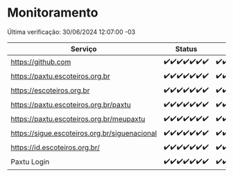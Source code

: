 # Monitoramento

Última verificação: 30/06/2024 12:07:00 -03

|Serviço|Status|Últimas 24h|
|---|---|---|
|https://github.com|<span title="2024-06-23: OK=24">✔️</span><span title="2024-06-24: OK=24">✔️</span><span title="2024-06-25: OK=24">✔️</span><span title="2024-06-26: OK=24">✔️</span><span title="2024-06-27: OK=24">✔️</span><span title="2024-06-28: OK=24">✔️</span><span title="2024-06-29: OK=16">✔️</span>|<span title="29/06/2024 13:07:00 -03 : 200">✔️</span><span title="29/06/2024 14:05:00 -03 : 200">✔️</span><span title="29/06/2024 15:08:00 -03 : 200">✔️</span><span title="29/06/2024 16:03:00 -03 : 200">✔️</span><span title="29/06/2024 17:06:00 -03 : 200">✔️</span><span title="29/06/2024 18:06:00 -03 : 200">✔️</span><span title="29/06/2024 19:07:00 -03 : 200">✔️</span><span title="29/06/2024 20:06:00 -03 : 200">✔️</span><span title="29/06/2024 21:37:00 -03 : 200">✔️</span><span title="29/06/2024 23:00:00 -03 : 200">✔️</span><span title="29/06/2024 23:35:00 -03 : 200">✔️</span><span title="30/06/2024 00:07:00 -03 : 200">✔️</span><span title="30/06/2024 01:08:00 -03 : 200">✔️</span><span title="30/06/2024 02:06:00 -03 : 200">✔️</span><span title="30/06/2024 03:09:00 -03 : 200">✔️</span><span title="30/06/2024 04:06:00 -03 : 200">✔️</span><span title="30/06/2024 05:08:00 -03 : 200">✔️</span><span title="30/06/2024 06:07:00 -03 : 200">✔️</span><span title="30/06/2024 07:06:00 -03 : 200">✔️</span><span title="30/06/2024 08:04:00 -03 : 200">✔️</span><span title="30/06/2024 09:12:00 -03 : 200">✔️</span><span title="30/06/2024 10:07:00 -03 : 200">✔️</span><span title="30/06/2024 11:06:00 -03 : 200">✔️</span><span title="30/06/2024 12:07:00 -03 : 200">✔️</span>|
|https://paxtu.escoteiros.org.br|<span title="2024-06-23: OK=24">✔️</span><span title="2024-06-24: OK=24">✔️</span><span title="2024-06-25: OK=24">✔️</span><span title="2024-06-26: OK=24">✔️</span><span title="2024-06-27: OK=24">✔️</span><span title="2024-06-28: OK=24">✔️</span><span title="2024-06-29: OK=16">✔️</span>|<span title="29/06/2024 13:07:00 -03 : 200">✔️</span><span title="29/06/2024 14:05:00 -03 : 200">✔️</span><span title="29/06/2024 15:08:00 -03 : 200">✔️</span><span title="29/06/2024 16:03:00 -03 : 200">✔️</span><span title="29/06/2024 17:06:00 -03 : 200">✔️</span><span title="29/06/2024 18:06:00 -03 : 200">✔️</span><span title="29/06/2024 19:07:00 -03 : 200">✔️</span><span title="29/06/2024 20:06:00 -03 : 200">✔️</span><span title="29/06/2024 21:37:00 -03 : 200">✔️</span><span title="29/06/2024 23:00:00 -03 : 200">✔️</span><span title="29/06/2024 23:35:00 -03 : 200">✔️</span><span title="30/06/2024 00:07:00 -03 : 200">✔️</span><span title="30/06/2024 01:08:00 -03 : 200">✔️</span><span title="30/06/2024 02:06:00 -03 : 200">✔️</span><span title="30/06/2024 03:09:00 -03 : 200">✔️</span><span title="30/06/2024 04:06:00 -03 : 200">✔️</span><span title="30/06/2024 05:08:00 -03 : 200">✔️</span><span title="30/06/2024 06:07:00 -03 : 200">✔️</span><span title="30/06/2024 07:06:00 -03 : 200">✔️</span><span title="30/06/2024 08:04:00 -03 : 200">✔️</span><span title="30/06/2024 09:12:00 -03 : 200">✔️</span><span title="30/06/2024 10:07:00 -03 : 200">✔️</span><span title="30/06/2024 11:06:00 -03 : 200">✔️</span><span title="30/06/2024 12:07:00 -03 : 200">✔️</span>|
|https://escoteiros.org.br|<span title="2024-06-23: OK=24">✔️</span><span title="2024-06-24: OK=24">✔️</span><span title="2024-06-25: OK=24">✔️</span><span title="2024-06-26: OK=24">✔️</span><span title="2024-06-27: OK=24">✔️</span><span title="2024-06-28: OK=24">✔️</span><span title="2024-06-29: OK=16">✔️</span>|<span title="29/06/2024 13:07:00 -03 : 200">✔️</span><span title="29/06/2024 14:05:00 -03 : 200">✔️</span><span title="29/06/2024 15:08:00 -03 : 200">✔️</span><span title="29/06/2024 16:03:00 -03 : 200">✔️</span><span title="29/06/2024 17:06:00 -03 : 200">✔️</span><span title="29/06/2024 18:06:00 -03 : 200">✔️</span><span title="29/06/2024 19:07:00 -03 : 200">✔️</span><span title="29/06/2024 20:06:00 -03 : 200">✔️</span><span title="29/06/2024 21:37:00 -03 : 200">✔️</span><span title="29/06/2024 23:00:00 -03 : 200">✔️</span><span title="29/06/2024 23:35:00 -03 : 200">✔️</span><span title="30/06/2024 00:07:00 -03 : 200">✔️</span><span title="30/06/2024 01:08:00 -03 : 200">✔️</span><span title="30/06/2024 02:06:00 -03 : 200">✔️</span><span title="30/06/2024 03:09:00 -03 : 200">✔️</span><span title="30/06/2024 04:06:00 -03 : 200">✔️</span><span title="30/06/2024 05:08:00 -03 : 200">✔️</span><span title="30/06/2024 06:07:00 -03 : 200">✔️</span><span title="30/06/2024 07:06:00 -03 : 200">✔️</span><span title="30/06/2024 08:04:00 -03 : 200">✔️</span><span title="30/06/2024 09:12:00 -03 : 200">✔️</span><span title="30/06/2024 10:07:00 -03 : 200">✔️</span><span title="30/06/2024 11:06:00 -03 : 200">✔️</span><span title="30/06/2024 12:07:00 -03 : 200">✔️</span>|
|https://paxtu.escoteiros.org.br/paxtu|<span title="2024-06-23: OK=24">✔️</span><span title="2024-06-24: OK=24">✔️</span><span title="2024-06-25: OK=24">✔️</span><span title="2024-06-26: OK=24">✔️</span><span title="2024-06-27: OK=24">✔️</span><span title="2024-06-28: OK=24">✔️</span><span title="2024-06-29: OK=16">✔️</span>|<span title="29/06/2024 13:07:00 -03 : 200">✔️</span><span title="29/06/2024 14:05:00 -03 : 200">✔️</span><span title="29/06/2024 15:08:00 -03 : 200">✔️</span><span title="29/06/2024 16:03:00 -03 : 200">✔️</span><span title="29/06/2024 17:06:00 -03 : 200">✔️</span><span title="29/06/2024 18:06:00 -03 : 200">✔️</span><span title="29/06/2024 19:07:00 -03 : 200">✔️</span><span title="29/06/2024 20:06:00 -03 : 200">✔️</span><span title="29/06/2024 21:37:00 -03 : 200">✔️</span><span title="29/06/2024 23:00:00 -03 : 200">✔️</span><span title="29/06/2024 23:35:00 -03 : 200">✔️</span><span title="30/06/2024 00:07:00 -03 : 200">✔️</span><span title="30/06/2024 01:08:00 -03 : 200">✔️</span><span title="30/06/2024 02:06:00 -03 : 200">✔️</span><span title="30/06/2024 03:09:00 -03 : 200">✔️</span><span title="30/06/2024 04:06:00 -03 : 200">✔️</span><span title="30/06/2024 05:08:00 -03 : 200">✔️</span><span title="30/06/2024 06:07:00 -03 : 200">✔️</span><span title="30/06/2024 07:06:00 -03 : 200">✔️</span><span title="30/06/2024 08:04:00 -03 : 200">✔️</span><span title="30/06/2024 09:12:00 -03 : 200">✔️</span><span title="30/06/2024 10:07:00 -03 : 200">✔️</span><span title="30/06/2024 11:06:00 -03 : 200">✔️</span><span title="30/06/2024 12:07:00 -03 : 200">✔️</span>|
|https://paxtu.escoteiros.org.br/meupaxtu|<span title="2024-06-23: OK=24">✔️</span><span title="2024-06-24: OK=24">✔️</span><span title="2024-06-25: OK=24">✔️</span><span title="2024-06-26: OK=24">✔️</span><span title="2024-06-27: OK=24">✔️</span><span title="2024-06-28: OK=24">✔️</span><span title="2024-06-29: OK=16">✔️</span>|<span title="29/06/2024 13:07:00 -03 : 200">✔️</span><span title="29/06/2024 14:05:00 -03 : 200">✔️</span><span title="29/06/2024 15:08:00 -03 : 200">✔️</span><span title="29/06/2024 16:03:00 -03 : 200">✔️</span><span title="29/06/2024 17:06:00 -03 : 200">✔️</span><span title="29/06/2024 18:06:00 -03 : 200">✔️</span><span title="29/06/2024 19:07:00 -03 : 200">✔️</span><span title="29/06/2024 20:06:00 -03 : 200">✔️</span><span title="29/06/2024 21:37:00 -03 : 200">✔️</span><span title="29/06/2024 23:00:00 -03 : 200">✔️</span><span title="29/06/2024 23:35:00 -03 : 200">✔️</span><span title="30/06/2024 00:07:00 -03 : 200">✔️</span><span title="30/06/2024 01:08:00 -03 : 200">✔️</span><span title="30/06/2024 02:06:00 -03 : 200">✔️</span><span title="30/06/2024 03:09:00 -03 : 200">✔️</span><span title="30/06/2024 04:06:00 -03 : 200">✔️</span><span title="30/06/2024 05:08:00 -03 : 200">✔️</span><span title="30/06/2024 06:07:00 -03 : 200">✔️</span><span title="30/06/2024 07:06:00 -03 : 200">✔️</span><span title="30/06/2024 08:04:00 -03 : 200">✔️</span><span title="30/06/2024 09:12:00 -03 : 200">✔️</span><span title="30/06/2024 10:07:00 -03 : 200">✔️</span><span title="30/06/2024 11:06:00 -03 : 200">✔️</span><span title="30/06/2024 12:07:00 -03 : 200">✔️</span>|
|https://sigue.escoteiros.org.br/siguenacional|<span title="2024-06-23: OK=24">✔️</span><span title="2024-06-24: OK=24">✔️</span><span title="2024-06-25: OK=24">✔️</span><span title="2024-06-26: OK=24">✔️</span><span title="2024-06-27: OK=24">✔️</span><span title="2024-06-28: OK=24">✔️</span><span title="2024-06-29: OK=16">✔️</span>|<span title="29/06/2024 13:07:00 -03 : 200">✔️</span><span title="29/06/2024 14:05:00 -03 : 200">✔️</span><span title="29/06/2024 15:08:00 -03 : 200">✔️</span><span title="29/06/2024 16:03:00 -03 : 200">✔️</span><span title="29/06/2024 17:06:00 -03 : 200">✔️</span><span title="29/06/2024 18:06:00 -03 : 200">✔️</span><span title="29/06/2024 19:07:00 -03 : 200">✔️</span><span title="29/06/2024 20:06:00 -03 : 200">✔️</span><span title="29/06/2024 21:37:00 -03 : 200">✔️</span><span title="29/06/2024 23:00:00 -03 : 200">✔️</span><span title="29/06/2024 23:35:00 -03 : 200">✔️</span><span title="30/06/2024 00:07:00 -03 : 200">✔️</span><span title="30/06/2024 01:08:00 -03 : 200">✔️</span><span title="30/06/2024 02:06:00 -03 : 200">✔️</span><span title="30/06/2024 03:09:00 -03 : 200">✔️</span><span title="30/06/2024 04:06:00 -03 : 200">✔️</span><span title="30/06/2024 05:08:00 -03 : 200">✔️</span><span title="30/06/2024 06:07:00 -03 : 200">✔️</span><span title="30/06/2024 07:06:00 -03 : 200">✔️</span><span title="30/06/2024 08:04:00 -03 : 200">✔️</span><span title="30/06/2024 09:12:00 -03 : 200">✔️</span><span title="30/06/2024 10:07:00 -03 : 200">✔️</span><span title="30/06/2024 11:06:00 -03 : 200">✔️</span><span title="30/06/2024 12:07:00 -03 : 200">✔️</span>|
|https://id.escoteiros.org.br/|<span title="2024-06-23: OK=24">✔️</span><span title="2024-06-24: OK=24">✔️</span><span title="2024-06-25: OK=24">✔️</span><span title="2024-06-26: OK=24">✔️</span><span title="2024-06-27: OK=24">✔️</span><span title="2024-06-28: OK=24">✔️</span><span title="2024-06-29: OK=16">✔️</span>|<span title="29/06/2024 13:07:00 -03 : 200">✔️</span><span title="29/06/2024 14:05:00 -03 : 200">✔️</span><span title="29/06/2024 15:08:00 -03 : 200">✔️</span><span title="29/06/2024 16:03:00 -03 : 200">✔️</span><span title="29/06/2024 17:06:00 -03 : 200">✔️</span><span title="29/06/2024 18:06:00 -03 : 200">✔️</span><span title="29/06/2024 19:07:00 -03 : 200">✔️</span><span title="29/06/2024 20:06:00 -03 : 200">✔️</span><span title="29/06/2024 21:37:00 -03 : 200">✔️</span><span title="29/06/2024 23:00:00 -03 : 200">✔️</span><span title="29/06/2024 23:35:00 -03 : 200">✔️</span><span title="30/06/2024 00:07:00 -03 : 200">✔️</span><span title="30/06/2024 01:08:00 -03 : 200">✔️</span><span title="30/06/2024 02:06:00 -03 : 200">✔️</span><span title="30/06/2024 03:09:00 -03 : 200">✔️</span><span title="30/06/2024 04:06:00 -03 : 200">✔️</span><span title="30/06/2024 05:08:00 -03 : 200">✔️</span><span title="30/06/2024 06:07:00 -03 : 200">✔️</span><span title="30/06/2024 07:06:00 -03 : 200">✔️</span><span title="30/06/2024 08:04:00 -03 : 200">✔️</span><span title="30/06/2024 09:12:00 -03 : 200">✔️</span><span title="30/06/2024 10:07:00 -03 : 200">✔️</span><span title="30/06/2024 11:06:00 -03 : 200">✔️</span><span title="30/06/2024 12:07:00 -03 : 200">✔️</span>|
|Paxtu Login|<span title="2024-06-23: OK=24">✔️</span><span title="2024-06-24: OK=24">✔️</span><span title="2024-06-25: OK=24">✔️</span><span title="2024-06-26: OK=24">✔️</span><span title="2024-06-27: OK=24">✔️</span><span title="2024-06-28: OK=24">✔️</span><span title="2024-06-29: OK=16">✔️</span>|<span title="29/06/2024 13:07:00 -03 : 200">✔️</span><span title="29/06/2024 14:05:00 -03 : 200">✔️</span><span title="29/06/2024 15:08:00 -03 : 200">✔️</span><span title="29/06/2024 16:03:00 -03 : 200">✔️</span><span title="29/06/2024 17:06:00 -03 : 200">✔️</span><span title="29/06/2024 18:06:00 -03 : 200">✔️</span><span title="29/06/2024 19:07:00 -03 : 200">✔️</span><span title="29/06/2024 20:06:00 -03 : 200">✔️</span><span title="29/06/2024 21:37:00 -03 : 200">✔️</span><span title="29/06/2024 23:00:00 -03 : 200">✔️</span><span title="29/06/2024 23:35:00 -03 : 200">✔️</span><span title="30/06/2024 00:07:00 -03 : 200">✔️</span><span title="30/06/2024 01:08:00 -03 : 200">✔️</span><span title="30/06/2024 02:06:00 -03 : 200">✔️</span><span title="30/06/2024 03:09:00 -03 : 200">✔️</span><span title="30/06/2024 04:06:00 -03 : 200">✔️</span><span title="30/06/2024 05:08:00 -03 : 200">✔️</span><span title="30/06/2024 06:07:00 -03 : 200">✔️</span><span title="30/06/2024 07:06:00 -03 : 200">✔️</span><span title="30/06/2024 08:04:00 -03 : 200">✔️</span><span title="30/06/2024 09:12:00 -03 : 200">✔️</span><span title="30/06/2024 10:07:00 -03 : 200">✔️</span><span title="30/06/2024 11:06:00 -03 : 200">✔️</span><span title="30/06/2024 12:07:00 -03 : 200">✔️</span>|
